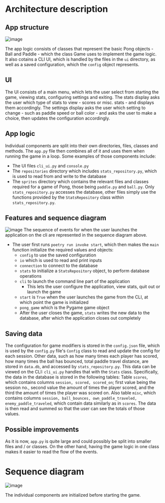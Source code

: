 # Architecture description

## App structure

![image](https://github.com/user-attachments/assets/12b3e4d5-c296-4491-97bb-1b0816b2e0c8)

The app logic consists of classes that represent the basic Pong objects - Ball and Paddle - which the class Game uses to implement the game logic.
It also cotains a CLI UI, which is handled by the files in the `ui` directory, as well as a saved configuration, which the `config` object represents.

## UI

The UI consists of a main menu, which lets the user select from starting the game, viewing stats, configuring settings and exiting.
The stats display asks the user which type of stats to view - scores or misc. stats - and displays them accordingly.
The settings display asks the user which setting to change - such as paddle speed or ball color - and asks the user to make a choice, then updates the configuration accordingly.

## App logic

Individual components are split into their own directories, files, classes and methods. The `app.py` file then combines all of it and uses them when running the game in a loop.
Some examples of those components include:

- The UI files `cli_ui.py` and `console.py`
- The `repositories` directory which includes `stats_repository.py`, which is used to read from and write to the database
- The `sprites` directory which contains the relevant files and classes required for a game of Pong, those being `paddle.py` and `ball.py`.
  Only `stats_repository.py` accesses the database, other files simply use the functions provided by the `StatsRepository` class within `stats_repository.py`.

## Features and sequence diagram
![image](https://github.com/user-attachments/assets/973c705c-69b6-4c29-88ad-bc42b4e3e47f)
The sequence of events for when the user launches the application on the cli are represented in the sequence diagram above.
- The user first runs `poetry run invoke start`, which then makes the `main` function initialize the required values and objects:
  - `config` to use the saved configuration
  - `io` which is used to read and print inputs
  - `connection` to connect to the database
  - `stats` to initialize a `StatsRepository` object, to perform database operations
  - `cli` to launch the command line part of the application
    - This lets the user configure the application, view stats, quit out or launch the game
  - `start` is `True` when the user launches the game from the CLI, at which point the game is initialized
  - `pong_game` which is the Pygame game object
  - After the user closes the game, `stats` writes the new data to the database, after which the application closes out completely

## Saving data

The configuration for game modifiers is stored in the `config.json` file, which is used by the `config.py` file's `Config` class to read and update the config for each session.
Other data, such as how many times each player has scored, how many times the ball has bounced, total paddle travel distance, are stored in `data.db`, and accessed by `stats_repository.py`. This data can be viewed on the CLI: `cli_ui.py` handles that with the `Stats` class.
Specifically, the data in the database is stored in the following tables:
Table `scores`, which contains columns `session, scored, scored_on`; first value being the session no., second value the amount of times the player scored, and the third the amount of times the player was scored on.
Also table `misc`, which contains columns `session, ball_bounces, own_paddle_traveled, enemy_paddle_traveled`, which contain data similarly as in `scores`. The data is then read and summed so that the user can see the totals of those values.

## Possible improvements

As it is now, `app.py` is quite large and could possibly be split into smaller files and / or classes. On the other hand, having the game logic in one class makes it easier to read the flow of the events.

# Sequence diagram

![image](https://github.com/user-attachments/assets/b57ed777-03d8-4e85-bff6-d80f0994dfc3)

The individual components are initialized before starting the game.
